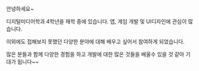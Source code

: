 ﻿안녕하세요~

디지털미디어학과 4학년을 재학 중에 있습니다.
앱, 게임 개발 및 UI디자인에 관심이 많습니다.

이외에도 접해보지 못했던 다양한 분야에 대해 배우고 싶어서 참여하게 되었습니다.

많은 분들과 함께 다양한 경험을 하고 개발에 대한 많은 것들을 배울수 있을 것 같아 기대가 됩니다~~
